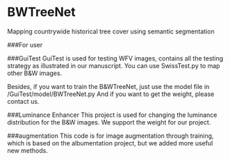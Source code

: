 # BWTreeNet
Mapping countrywide historical tree cover using semantic segmentation

###For user

###GuiTest
GuiTest is used for testing WFV images, contains all the testing strategy as illustrated in our manuscript.
You can use SwissTest.py to map other B&W images.

Besides, if you want to train the B&WTreeNet, just use the model file in /GuiTest/model/BWTreeNet.py
And if you want to get the weight, please contact us.

###Luminance Enhancer
This project is  used for changing the luminance distribution for the B&W images.
We support the weight for our project.

###augmentation
This code is for image augmentation through training, which is based on the albumentation project, but we added more useful new methods.
